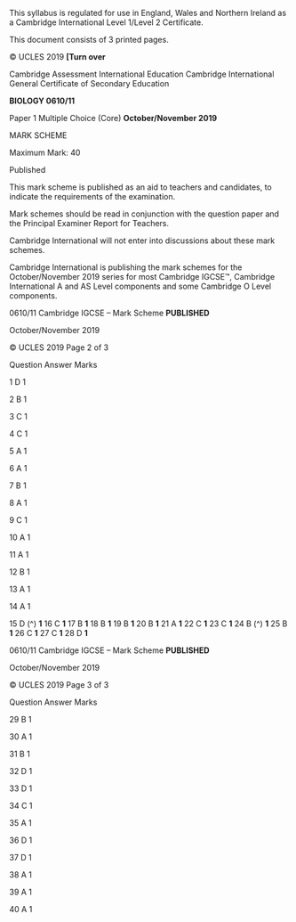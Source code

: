  This syllabus is regulated for use in England, Wales and Northern Ireland as a Cambridge International Level 1/Level 2 Certificate. 

 This document consists of 3 printed pages. 

© UCLES 2019 **[Turn over** 

 Cambridge Assessment International Education Cambridge International General Certificate of Secondary Education 

**BIOLOGY 0610/11** 

Paper 1 Multiple Choice (Core) **October/November 2019** 

MARK SCHEME 

Maximum Mark: 40 

 Published 

This mark scheme is published as an aid to teachers and candidates, to indicate the requirements of the examination. 

Mark schemes should be read in conjunction with the question paper and the Principal Examiner Report for Teachers. 

Cambridge International will not enter into discussions about these mark schemes. 

Cambridge International is publishing the mark schemes for the October/November 2019 series for most Cambridge IGCSE™, Cambridge International A and AS Level components and some Cambridge O Level components. 


0610/11 Cambridge IGCSE – Mark Scheme **PUBLISHED** 

 October/November 2019 

© UCLES 2019 Page 2 of 3 

 Question Answer Marks 

 1 D 1 

 2 B 1 

 3 C 1 

 4 C 1 

 5 A 1 

 6 A 1 

 7 B 1 

 8 A 1 

 9 C 1 

 10 A 1 

 11 A 1 

 12 B 1 

 13 A 1 

 14 A 1 

15 D (^) **1** 16 C **1** 17 B **1** 18 B **1** 19 B **1** 20 B **1** 21 A **1** 22 C **1** 23 C **1** 24 B (^) **1** 25 B **1** 26 C **1** 27 C **1** 28 D **1** 


0610/11 Cambridge IGCSE – Mark Scheme **PUBLISHED** 

 October/November 2019 

© UCLES 2019 Page 3 of 3 

 Question Answer Marks 

 29 B 1 

 30 A 1 

 31 B 1 

 32 D 1 

 33 D 1 

 34 C 1 

 35 A 1 

 36 D 1 

 37 D 1 

 38 A 1 

 39 A 1 

 40 A 1 


